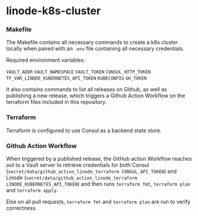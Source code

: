 # linode-k8s-cluster

### Makefile

The Makefile contains all necessary commands to create a k8s cluster locally when paired with an `.env` file containing all necessary credentials.

Required environment variables:

`VAULT_ADDR`
`VAULT_NAMESPACE`
`VAULT_TOKEN`
`CONSUL_HTTP_TOKEN`
`TF_VAR_LINODE_KUBERNETES_API_TOKEN`
`KUBECONFIG`
`GH_TOKEN`

It also contains commands to list all releases on Github, as well as publishing a new release, which triggers a Github Action Workflow on the terraform files included in this repository.

### Terraform
Terraform is configured to use Consul as a backend state store. 

### Github Action Workflow
When triggered by a published release, the GitHub action Workflow reaches out to a Vault server to retrieve credentials for both Consul (`secret/data/github_action_linode_terraform CONSUL_API_TOKEN`) and Linode (`secret/data/github_action_linode_terraform LINODE_KUBERNETES_API_TOKEN`) and then runs `terraform fmt`, `terraform plan` and `terraform apply`. 

Else on all pull requests, `terraform fmt` and `terraform plan` are run to verify correctness.
